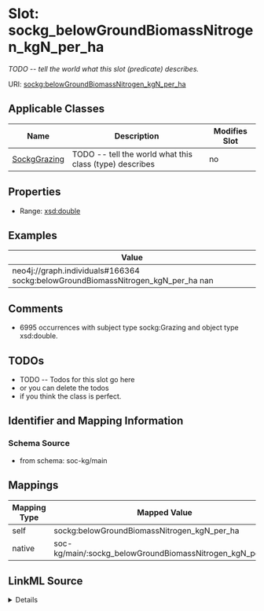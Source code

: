 

# Slot: sockg_belowGroundBiomassNitrogen_kgN_per_ha


_TODO -- tell the world what this slot (predicate) describes._





URI: [sockg:belowGroundBiomassNitrogen_kgN_per_ha](http://www.semanticweb.org/sockg/ontologies/2024/0/soil-carbon-ontology/belowGroundBiomassNitrogen_kgN_per_ha)



<!-- no inheritance hierarchy -->





## Applicable Classes

| Name | Description | Modifies Slot |
| --- | --- | --- |
| [SockgGrazing](../classes/SockgGrazing.md) | TODO -- tell the world what this class (type) describes |  no  |







## Properties

* Range: [xsd:double](http://www.w3.org/2001/XMLSchema#double)






## Examples

| Value |
| --- |
| neo4j://graph.individuals#166364 sockg:belowGroundBiomassNitrogen_kgN_per_ha nan |

## Comments

* 6995 occurrences with subject type sockg:Grazing and object type xsd:double.

## TODOs

* TODO -- Todos for this slot go here
* or you can delete the todos
* if you think the class is perfect.

## Identifier and Mapping Information







### Schema Source


* from schema: soc-kg/main




## Mappings

| Mapping Type | Mapped Value |
| ---  | ---  |
| self | sockg:belowGroundBiomassNitrogen_kgN_per_ha |
| native | soc-kg/main/:sockg_belowGroundBiomassNitrogen_kgN_per_ha |




## LinkML Source

<details>
```yaml
name: sockg_belowGroundBiomassNitrogen_kgN_per_ha
description: TODO -- tell the world what this slot (predicate) describes.
todos:
- TODO -- Todos for this slot go here
- or you can delete the todos
- if you think the class is perfect.
comments:
- 6995 occurrences with subject type sockg:Grazing and object type xsd:double.
examples:
- value: neo4j://graph.individuals#166364 sockg:belowGroundBiomassNitrogen_kgN_per_ha
    nan
from_schema: soc-kg/main
rank: 1000
slot_uri: sockg:belowGroundBiomassNitrogen_kgN_per_ha
alias: sockg_belowGroundBiomassNitrogen_kgN_per_ha
domain_of:
- sockg_Grazing
range: double

```
</details>